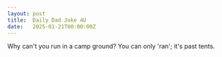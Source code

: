 ```yaml
---
layout: post
title:  Daily Dad Joke 4U
date:   2025-01-21T00:00:00Z
---
```

Why can't you run in a camp ground? You can only 'ran'; it's past tents.
